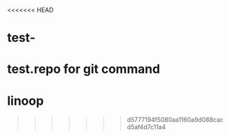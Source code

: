 <<<<<<< HEAD
# test-
test.repo for git command 
=======
# linoop
>>>>>>> d5777194f5080aa1160a9d088cacd5af4d7c11a4
